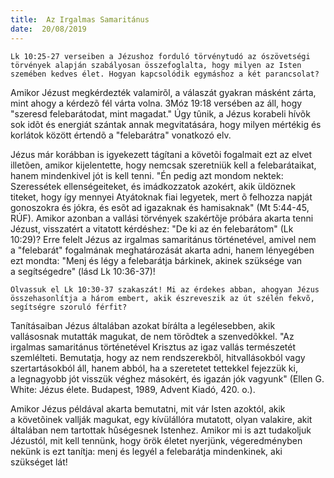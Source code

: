 ```yaml
---
title:  Az Irgalmas Samaritánus
date:  20/08/2019
---
```


`Lk 10:25-27 verseiben a Jézushoz forduló törvénytudó az ószövetségi törvények alapján szabályosan összefoglalta, hogy milyen az Isten szemé­ben kedves élet. Hogyan kapcsolódik egymáshoz a két parancsolat?`

Amikor Jézust megkérdezték valamirõl, a válaszát gyakran másként zárta, mint ahogy a kérdezõ fél várta volna. 3Móz 19:18 versében az áll, hogy "szeresd felebarátodat, mint magadat." Úgy tûnik, a Jézus korabeli hívõk sok idõt és energiát szántak annak megvitatására, hogy milyen mértékig és korlátok között értendõ a "felebarátra" vonatkozó elv.

Jézus már korábban is igyekezett tágítani a követõi fogalmait ezt az elvet illetõen, amikor kijelentette, hogy nemcsak szeretniük kell a felebarátaikat, hanem mindenkivel jót is kell tenni. "Én pedig azt mondom nektek: Szeressétek ellenségeiteket, és imádkozzatok azokért, akik üldöznek titeket, hogy így mennyei Atyátoknak fiai legyetek, mert õ felhozza napját gonoszokra és jókra, és esõt ad igazaknak és hamisaknak" (Mt 5:44-45, RÚF). Amikor azonban a vallási törvények szakértõje próbára akarta tenni Jézust, visszatért a vitatott kérdéshez: "De ki az én felebarátom" (Lk 10:29)? Erre felelt Jézus az irgalmas samaritánus történetével, amivel nem a "felebarát" fogalmának meghatározását akarta adni, hanem lényegében ezt mondta: "Menj és légy a felebarátja bárkinek, akinek szüksége van a segítségedre" (lásd Lk 10:36-37)!

`Olvassuk el Lk 10:30-37 szakaszát! Mi az érdekes abban, ahogyan Jézus összehasonlítja a három embert, akik észreveszik az út szélén fekvõ, segítségre szoruló férfit?`

Tanításaiban Jézus általában azokat bírálta a legélesebben, akik vallásosnak mutatták magukat, de nem törõdtek a szenvedõkkel. "Az irgalmas samaritánus történetével Krisztus az igaz vallás természetét szemlélteti. Bemutatja, hogy az nem rendszerekbõl, hitvallásokból vagy szertartásokból áll, hanem abból, ha a szeretetet tettekkel fejezzük ki, a legnagyobb jót visszük véghez másokért, és igazán jók vagyunk" (Ellen G. White: Jézus élete. Budapest, 1989, Advent Kiadó, 420. o.).

Amikor Jézus példával akarta bemutatni, mit vár Isten azoktól, akik a követõinek vallják magukat, egy kívülállóra mutatott, olyan valakire, akit általában nem tartottak hûségesnek Istenhez. Amikor mi is azt tudakoljuk Jézustól, mit kell tennünk, hogy örök életet nyerjünk, végeredményben nekünk is ezt tanítja: menj és legyél a felebarátja mindenkinek, aki szükséget lát!